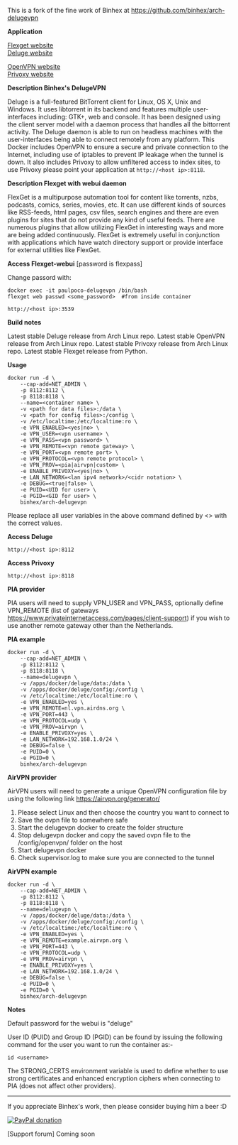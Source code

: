 This is a fork of the fine work of Binhex at https://github.com/binhex/arch-delugevpn

**Application**

[Flexget website](http://flexget.com/)    
[Deluge website](http://deluge-torrent.org/) 

[OpenVPN website](https://openvpn.net/)  
[Privoxy website](http://www.privoxy.org/)

**Description Binhex's DelugeVPN**

Deluge is a full-featured ​BitTorrent client for Linux, OS X, Unix and Windows. It uses ​libtorrent in its backend and features multiple user-interfaces including: GTK+, web and console. It has been designed using the client server model with a daemon process that handles all the bittorrent activity. The Deluge daemon is able to run on headless machines with the user-interfaces being able to connect remotely from any platform. This Docker includes OpenVPN to ensure a secure and private connection to the Internet, including use of iptables to prevent IP leakage when the tunnel is down. It also includes Privoxy to allow unfiltered access to index sites, to use Privoxy please point your application at `http://<host ip>:8118`.

**Description Flexget with webui daemon**

FlexGet is a multipurpose automation tool for content like torrents, nzbs, podcasts, comics, series, movies, etc. It can use different kinds of sources like RSS-feeds, html pages, csv files, search engines and there are even plugins for sites that do not provide any kind of useful feeds.  There are numerous plugins that allow utilizing FlexGet in interesting ways and more are being added continuously.  FlexGet is extremely useful in conjunction with applications which have watch directory support or provide interface for external utilities like FlexGet.

**Access Flexget-webui** [password is flexpass]

 Change passord with:   

    docker exec -it paulpoco-delugevpn /bin/bash
    flexget web passwd <some_password>  #from inside container

`http://<host ip>:3539`

**Build notes**

Latest stable Deluge release from Arch Linux repo.
Latest stable OpenVPN release from Arch Linux repo.
Latest stable Privoxy release from Arch Linux repo.
Latest stable Flexget release from Python.

**Usage**
```
docker run -d \
    --cap-add=NET_ADMIN \
    -p 8112:8112 \
    -p 8118:8118 \
    --name=<container name> \
    -v <path for data files>:/data \
    -v <path for config files>:/config \
    -v /etc/localtime:/etc/localtime:ro \
    -e VPN_ENABLED=<yes|no> \
    -e VPN_USER=<vpn username> \
    -e VPN_PASS=<vpn password> \
    -e VPN_REMOTE=<vpn remote gateway> \
    -e VPN_PORT=<vpn remote port> \
    -e VPN_PROTOCOL=<vpn remote protocol> \
    -e VPN_PROV=<pia|airvpn|custom> \
    -e ENABLE_PRIVOXY=<yes|no> \
    -e LAN_NETWORK=<lan ipv4 network>/<cidr notation> \
    -e DEBUG=<true|false> \
    -e PUID=<UID for user> \
    -e PGID=<GID for user> \
    binhex/arch-delugevpn
```

Please replace all user variables in the above command defined by <> with the correct values.

**Access Deluge**

`http://<host ip>:8112`

**Access Privoxy**

`http://<host ip>:8118`

**PIA provider**

PIA users will need to supply VPN_USER and VPN_PASS, optionally define VPN_REMOTE (list of gateways https://www.privateinternetaccess.com/pages/client-support) if you wish to use another remote gateway other than the Netherlands.

**PIA example**
```
docker run -d \
    --cap-add=NET_ADMIN \
    -p 8112:8112 \
    -p 8118:8118 \
    --name=delugevpn \
    -v /apps/docker/deluge/data:/data \
    -v /apps/docker/deluge/config:/config \
    -v /etc/localtime:/etc/localtime:ro \
    -e VPN_ENABLED=yes \
    -e VPN_REMOTE=nl.vpn.airdns.org \
    -e VPN_PORT=443 \
    -e VPN_PROTOCOL=udp \
    -e VPN_PROV=airvpn \
    -e ENABLE_PRIVOXY=yes \
    -e LAN_NETWORK=192.168.1.0/24 \
    -e DEBUG=false \
    -e PUID=0 \
    -e PGID=0 \
    binhex/arch-delugevpn
```

**AirVPN provider**

AirVPN users will need to generate a unique OpenVPN configuration file by using the following link https://airvpn.org/generator/

1. Please select Linux and then choose the country you want to connect to
2. Save the ovpn file to somewhere safe
3. Start the delugevpn docker to create the folder structure
4. Stop delugevpn docker and copy the saved ovpn file to the /config/openvpn/ folder on the host
5. Start delugevpn docker
6. Check supervisor.log to make sure you are connected to the tunnel

**AirVPN example**
```
docker run -d \
    --cap-add=NET_ADMIN \
    -p 8112:8112 \
    -p 8118:8118 \
    --name=delugevpn \
    -v /apps/docker/deluge/data:/data \
    -v /apps/docker/deluge/config:/config \
    -v /etc/localtime:/etc/localtime:ro \
    -e VPN_ENABLED=yes \
    -e VPN_REMOTE=example.airvpn.org \
    -e VPN_PORT=443 \
    -e VPN_PROTOCOL=udp \
    -e VPN_PROV=airvpn \
    -e ENABLE_PRIVOXY=yes \
    -e LAN_NETWORK=192.168.1.0/24 \
    -e DEBUG=false \
    -e PUID=0 \
    -e PGID=0 \
    binhex/arch-delugevpn
```

**Notes**

Default password for the webui is "deluge"

User ID (PUID) and Group ID (PGID) can be found by issuing the following command for the user you want to run the container as:-

```
id <username>
```
The STRONG_CERTS environment variable is used to define whether to use strong certificates and enhanced encryption ciphers when connecting to PIA (does not affect other providers).

___
If you appreciate Binhex's work, then please consider buying him a beer  :D

[![PayPal donation](https://www.paypal.com/en_US/i/btn/btn_donate_SM.gif)](https://www.paypal.com/cgi-bin/webscr?cmd=_s-xclick&hosted_button_id=MM5E27UX6AUU4)

[Support forum] Coming soon
